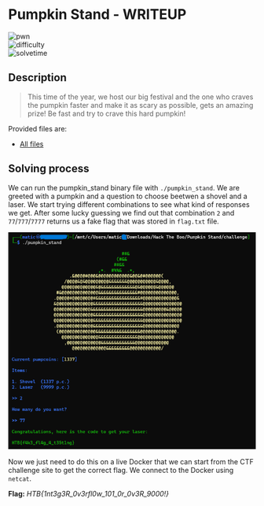 # Pumpkin Stand - WRITEUP

![pwn](https://img.shields.io/badge/category-pwn-brightgreen) <br>
![difficulty](https://img.shields.io/badge/difficulty-easy-green) <br>
![solvetime](https://img.shields.io/badge/solved-durring%20event-green)

## Description

> This time of the year, we host our big festival and the one who craves the pumpkin faster and make it as scary as possible, gets an amazing prize! Be fast and try to crave this hard pumpkin!

Provided files are:
- [All files](challenge)

## Solving process

We can run the pumpkin_stand binary file with `./pumpkin_stand`. We are greeted with a pumpkin and a question to choose beetwen a shovel and a laser. We start trying different combinations to see what kind of responses we get. After some lucky guessing we find out that combination `2` and `77`/`777`/`7777` returns us a fake flag that was stored in `flag.txt` file.

![fakeflag](images/fake_flag.png)

Now we just need to do this on a live Docker that we can start from the CTF challenge site to get the correct flag. We connect to the Docker using `netcat`. 

**Flag:** *HTB{1nt3g3R_0v3rfl0w_101_0r_0v3R_9000!}*
